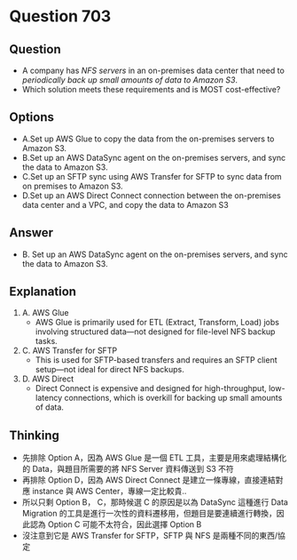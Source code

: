 # Question 703
## Question
* A company has *NFS servers* in an on-premises data center that need to *periodically back up small amounts of data to Amazon S3*.
* Which solution meets these requirements and is MOST cost-effective?

## Options
* A.Set up AWS Glue to copy the data from the on-premises servers to Amazon S3.
* B.Set up an AWS DataSync agent on the on-premises servers, and sync the data to Amazon S3.
* C.Set up an SFTP sync using AWS Transfer for SFTP to sync data from on premises to Amazon S3.
* D.Set up an AWS Direct Connect connection between the on-premises data center and a VPC, and copy the data to Amazon S3

## Answer
* B. Set up an AWS DataSync agent on the on-premises servers, and sync the data to Amazon S3.

## Explanation
1. A. AWS Glue
   * AWS Glue is primarily used for ETL (Extract, Transform, Load) jobs involving structured data—not designed for file-level NFS backup tasks.
2. C. AWS Transfer for SFTP
   * This is used for SFTP-based transfers and requires an SFTP client setup—not ideal for direct NFS backups.
3. D. AWS Direct
   * Direct Connect is expensive and designed for high-throughput, low-latency connections, which is overkill for backing up small amounts of data.

## Thinking
* 先排除 Option A，因為 AWS Glue 是一個 ETL 工具，主要是用來處理結構化的 Data，與題目所需要的將 NFS Server 資料傳送到 S3 不符
* 再排除 Option D，因為 AWS Direct Connect 是建立一條專線，直接連結對應 instance 與 AWS Center，專線一定比較貴..
* 所以只剩 Option B， C，那時候選 C 的原因是以為 DataSync 這種進行 Data Migration 的工具是進行一次性的資料遷移用，但題目是要連續進行轉換，因此認為 Option C
可能不太符合，因此選擇 Option B
* 沒注意到它是 AWS Transfer for SFTP，SFTP 與 NFS 是兩種不同的東西/協定
